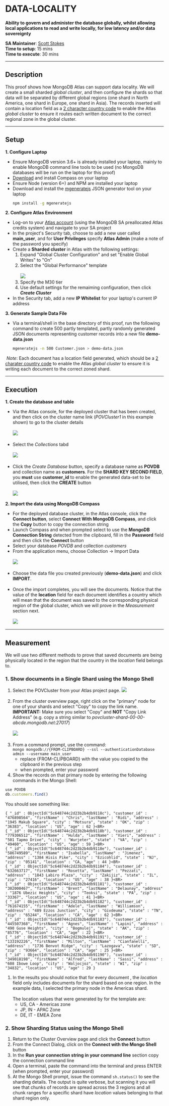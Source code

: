 # DATA-LOCALITY

__Ability to govern and administer the database globally, whilst allowing local applications to read and write locally, for low latency and/or data sovereignty__

__SA Maintainer__: [Scott Stokes](mailto:scott.stokes@mongodb.com) <br/>
__Time to setup__: 15 mins <br/>
__Time to execute__: 30 mins <br/>


---
## Description

This proof shows how MongoDB Atlas can support data locality. We will create a small sharded _global cluster_, and then configure the shards so that data will be separated by different global regions (one shard in North America, one shard in Europe, one shard in Asia). The records inserted will contain a location field as a [2 character country code](https://en.wikipedia.org/wiki/ISO_3166-1) to enable the Atlas _global cluster_ to ensure it routes each written document to the correct regional zone in the global cluster.

---
## Setup

__1. Configure Laptop__
* Ensure MongoDB version 3.6+ is already installed your laptop, mainly to enable MongoDB command line tools to be used (no MongoDB databases will be run on the laptop for this proof)
* [Download](https://www.mongodb.com/download-center/compass) and install Compass on your laptop
* Ensure Node (version 6+) and NPM are installed your laptop
* Download and install the [mgeneratejs](https://www.npmjs.com/package/mgeneratejs) JSON generator tool on your laptop
  ```bash
  npm install -g mgeneratejs
  ```

__2. Configure Atlas Environment__
* Log-on to your [Atlas account](http://cloud.mongodb.com) (using the MongoDB SA preallocated Atlas credits system) and navigate to your SA project
* In the project's Security tab, choose to add a new user called __main_user__, and for __User Privileges__ specify __Atlas Admin__ (make a note of the password you specify)
* Create a __Sharded cluster__ in Atlas with the following settings:
  1. Expand "Global Cluster Configuration" and set "Enable Global Writes" to "On" 
  1. Select the "Global Performance" template<BR><BR>![](img/zone-template-global-perf.png)
  1. Specify the M30 tier
  1. Use default settings for the remaiming configuration, then click __*Create Cluster*__
* In the Security tab, add a new __IP Whitelist__ for your laptop's current IP address

__3. Generate Sample Data File__
* Via a terminal/shell in the base directory of this proof, run the following command to create 500 partly templated, partly randomly generated JSON documents representing customer records into a new file __demo-data.json__
  ```bash
  mgeneratejs -n 500 Customer.json > demo-data.json
  ```
&nbsp;_Note_: Each document has a location field generated, which should be a [2 charater country code](https://en.wikipedia.org/wiki/ISO_3166-1) to enable the Atlas _global cluster_ to ensure it is writing each document to the correct zoned shard.


---
## Execution
__1. Create the database and table__
* Via the Atlas console, for the deployed cluster that has been created, and then click on the cluster name link (<I>POVCluster1</I> in this example shown) to go to the cluster details<br><br>![](img/select-cluster.png)<br><br>
* Select the <I>Collections</I> tabd<br><br>![](img/collections-tab.png)<br><br>
* Click the <I>Create Database</I> button, specify a database name as __POVDB__ and collection name as __customers__. For the  __SHARD KEY SECOND FIELD__, you __must__ use __customer_id__ to enable the generated data-set to be utilised, then click the __CREATE__ button<br><br>![](img/create-database.png)

__2. Import the data using MongoDB Compass__
 - For the deployed database cluster, in the Atlas console, click the __Connect button__, select __Connect With MongoDB Compass__, and click the __Copy__ button to copy the connection string
 - Launch Compass and when prompted select to use the __MongoDB Connection String__ detected from the clipboard, fill in the __Password__ field and then click the __Connect__ button
 - Select your database _POVDB_ and collection _customers_
 - From the application menu, choose Collection -> Import Data<br><br>![](img/import-data.png)<br><br>
 - Choose the data file you created previously (__demo-data.json__) and click __IMPORT__.<br><BR>
 - Once the import completes, you will see the documents. Notice that the value of the __location__ field for each document identifies a country which will mean that the document was saved to the corresponding physical region of the global cluster, which we will prove in the _Measurement_ section next.<br><br>![](img/all-data.png)


---
## Measurement

We will use two different methods to prove that saved documents are being physically located in the region that the country in the _location_ field belongs to.

### 1. Show documents in a Single Shard using the Mongo Shell
1. Select the POVCluster from your Atlas project page. ![](img/select-cluster.png)<br><BR>
1. From the cluster overview page, right click on the "primary" node for one of your shards and select "Copy" to copy the link name. **IMPORTANT:** Make sure you select "Copy" and __NOT__ "Copy Link Address" (e.g. copy a string similar to _povcluster-shard-00-00-abcde.mongodb.net:27017_) <BR><BR>
![](img/copy-primary-dns-name.png)<br><BR>
1. From a command prompt, use the command:<BR> `mongo mongodb://{FROM-CLIPBOARD} --ssl --authenticationDatabase admin --username main_user`
    * replace {FROM-CLIPBOARD} with the value you copied to the clipboard in the previous step
    * when prompted, enter your password
1. Show the records on that primary node by entering the following commands in the Mongo Shell:
  ```js
  use POVDB
  db.customers.find()
  ```

  You should see something like:<BR>
  ```
{ "_id" : ObjectId("5c648744c2d23b2b4db9118c"), "customer_id" : "476898564", "firstName" : "Chris", "lastName" : "Ridi", "address" : "1945 Makub Square", "city" : "Motsura", "state" : "OK", "zip" : "36383", "location" : "US", "age" : 62 }<BR>
{ "_id" : ObjectId("5c648744c2d23b2b4db9118b"), "customer_id" : "779306512", "firstName" : "Hulda", "lastName" : "Vieri", "address" : "501 Tapmo Drive", "city" : "Wurjeter", "state" : "VA", "zip" : "49460", "location" : "US", "age" : 59 }<BR>
{ "_id" : ObjectId("5c648744c2d23b2b4db9118e"), "customer_id" : "586749589", "firstName" : "Isabella", "lastName" : "Jimenez", "address" : "1384 Hisis Pike", "city" : "Ezicohlid", "state" : "NJ", "zip" : "05141", "location" : "CA, "age" : 44 }<BR>
{ "_id" : ObjectId("5c648744c2d23b2b4db91184"), "customer_id" : "632663717", "firstName" : "Rosetta", "lastName" : "Pezzati", "address" : "1843 Labiro Plaza", "city" : "Zakijiz", "state" : "IL", "zip" : "27416", "location" : "US", "age" : 38 }<BR>
{ "_id" : ObjectId("5c648744c2d23b2b4db91181"), "customer_id" : "302000467", "firstName" : "Brent", "lastName" : "Delaunay", "address" : "1876 Ubezic Heights", "city" : "Teoksi", "state" : "PA", "zip" : "33367", "location" : "US", "age" : 41 }<BR>
{ "_id" : ObjectId("5c648744c2d23b2b4db91182"), "customer_id" : "761674155", "firstName" : "Adele", "lastName" : "Williamson", "address" : "489 Ezzos Junction", "city" : "Givdeuma", "state" : "TN", "zip" : "65244", "location" : "CA", "age" : 62 }<BR>
{ "_id" : ObjectId("5c648744c2d23b2b4db91183"), "customer_id" : "445507368", "firstName" : "Agnes", "lastName" : "Lapini", "address" : "490 Guse Heights", "city" : "Bogmulej", "state" : "AK", "zip" : "85776", "location" : "CA", "age" : 22 }<BR>
{ "_id" : ObjectId("5c648744c2d23b2b4db91191"), "customer_id" : "133192226", "firstName" : "Milton", "lastName" : "Cianfanelli", "address" : "1736 Benvot Ridge", "city" : "Lazogava", "state" : "SD", "zip" : "93664", "location" : "CA", "age" : 25 }<BR>
{ "_id" : ObjectId("5c648744c2d23b2b4db91190"), "customer_id" : "349018198", "firstName" : "Alfred", "lastName" : "Sassi", "address" : "608 Ibowe Loop", "city" : "Waljocjoz", "state" : "WI", "zip" : "34832", "location" : "US", "age" : 29 }
```

1. In the results you should notice that for every document , the _location_ field only includes documents for the shard based on one region.  In the example data, I selected the primary node in the Americas shard.<BR><BR>The location values that were generated by for the template are:
    * US, CA - Americas zone
    * JP, IN - APAC Zone
    * DE, IT - EMEA Zone


### 2. Show Sharding Status using the Mongo Shell
1. Return to the Cluster Overview page and click the __Connect__ button
1. From the Connect Dialog, click on the __Connect with the Mongo Shell__ button
1. In the __Run your connection string in your command line__ section copy the connection command line
1. Open a terminal, paste the command into the terminal and press ENTER (when prompted, enter your password)
1. At the Mongo Shell prompt, issue the command `sh.status()` to see the sharding details.  The output is quite verbose, but scanning it you will see that chunks of records are spread across the 3 regions and all chunk ranges for a specific shard have _location_ values belonging to that shard region only.


